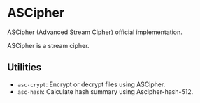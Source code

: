 # ASCipher

ASCipher (Advanced Stream Cipher) official implementation.

ASCipher is a stream cipher.

## Utilities

* `asc-crypt`: Encrypt or decrypt files using ASCipher.
* `asc-hash`: Calculate hash summary using Ascipher-hash-512.
